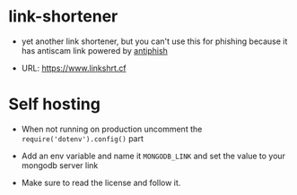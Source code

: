 # link-shortener

- yet another link shortener, but you can't use this for phishing because it has antiscam link powered by [antiphish](https://anti-fish.bitflow.dev/)

- URL: https://www.linkshrt.cf

# Self hosting

- When not running on production uncomment the `require('dotenv').config()` part

- Add an env variable and name it `MONGODB_LINK` and set the value to your mongodb server link

-  Make sure to read the license and follow it.
